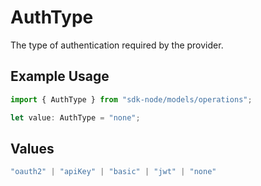 # AuthType

The type of authentication required by the provider.

## Example Usage

```typescript
import { AuthType } from "sdk-node/models/operations";

let value: AuthType = "none";
```

## Values

```typescript
"oauth2" | "apiKey" | "basic" | "jwt" | "none"
```